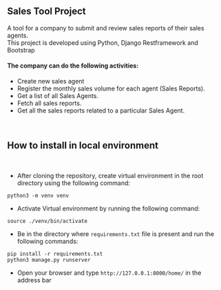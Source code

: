## Sales Tool Project

A tool for a company to submit and review sales reports of their sales agents. <br>
This project is developed using Python, Django Restframework and Bootstrap

#### The company can do the following activities:

* Create new sales agent
*  Register the monthly sales volume for each agent (Sales Reports).
* Get a list of all Sales Agents. 
* Fetch all sales reports. 
* Get all the sales reports related to a particular Sales Agent.  

<br>

## How to install in local environment

<br>

* After cloning the repository, create virtual environment in the root directory using the following command:
```
python3 -m venv venv
```
* Activate Virtual environment by running the following command:
```
source ./venv/bin/activate 
```
* Be in the directory where `requirements.txt` file is present and run the following commands:

```
pip install -r requirements.txt
python3 manage.py runserver
```
* Open your browser and type `http://127.0.0.1:8000/home/` in the address bar

